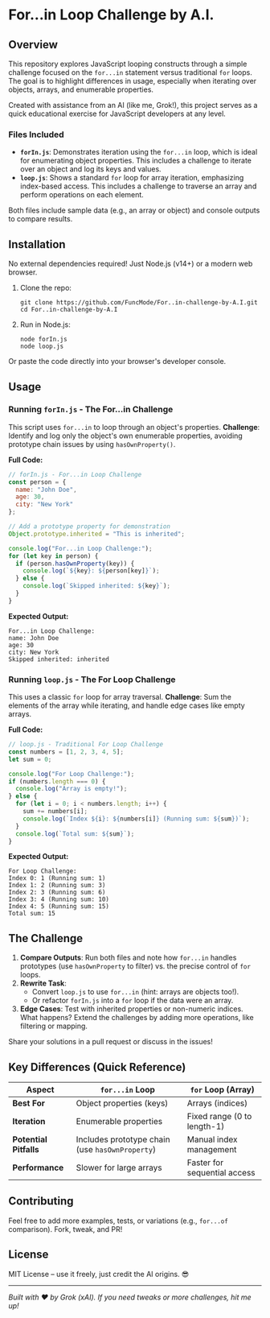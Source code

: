 # For...in Loop Challenge by A.I.

## Overview

This repository explores JavaScript looping constructs through a simple challenge focused on the `for...in` statement versus traditional `for` loops. The goal is to highlight differences in usage, especially when iterating over objects, arrays, and enumerable properties.

Created with assistance from an AI (like me, Grok!), this project serves as a quick educational exercise for JavaScript developers at any level.

### Files Included
- **`forIn.js`**: Demonstrates iteration using the `for...in` loop, which is ideal for enumerating object properties. This includes a challenge to iterate over an object and log its keys and values.
- **`loop.js`**: Shows a standard `for` loop for array iteration, emphasizing index-based access. This includes a challenge to traverse an array and perform operations on each element.

Both files include sample data (e.g., an array or object) and console outputs to compare results.

## Installation

No external dependencies required! Just Node.js (v14+) or a modern web browser.

1. Clone the repo:
   ```
   git clone https://github.com/FuncMode/For..in-challenge-by-A.I.git
   cd For..in-challenge-by-A.I
   ```

2. Run in Node.js:
   ```
   node forIn.js
   node loop.js
   ```

Or paste the code directly into your browser's developer console.

## Usage

### Running `forIn.js` - The For...in Challenge
This script uses `for...in` to loop through an object's properties. **Challenge**: Identify and log only the object's own enumerable properties, avoiding prototype chain issues by using `hasOwnProperty()`.

**Full Code:**
```javascript
// forIn.js - For...in Loop Challenge
const person = {
  name: "John Doe",
  age: 30,
  city: "New York"
};

// Add a prototype property for demonstration
Object.prototype.inherited = "This is inherited";

console.log("For...in Loop Challenge:");
for (let key in person) {
  if (person.hasOwnProperty(key)) {
    console.log(`${key}: ${person[key]}`);
  } else {
    console.log(`Skipped inherited: ${key}`);
  }
}
```

**Expected Output:**
```
For...in Loop Challenge:
name: John Doe
age: 30
city: New York
Skipped inherited: inherited
```

### Running `loop.js` - The For Loop Challenge
This uses a classic `for` loop for array traversal. **Challenge**: Sum the elements of the array while iterating, and handle edge cases like empty arrays.

**Full Code:**
```javascript
// loop.js - Traditional For Loop Challenge
const numbers = [1, 2, 3, 4, 5];
let sum = 0;

console.log("For Loop Challenge:");
if (numbers.length === 0) {
  console.log("Array is empty!");
} else {
  for (let i = 0; i < numbers.length; i++) {
    sum += numbers[i];
    console.log(`Index ${i}: ${numbers[i]} (Running sum: ${sum})`);
  }
  console.log(`Total sum: ${sum}`);
}
```

**Expected Output:**
```
For Loop Challenge:
Index 0: 1 (Running sum: 1)
Index 1: 2 (Running sum: 3)
Index 2: 3 (Running sum: 6)
Index 3: 4 (Running sum: 10)
Index 4: 5 (Running sum: 15)
Total sum: 15
```

## The Challenge

1. **Compare Outputs**: Run both files and note how `for...in` handles prototypes (use `hasOwnProperty` to filter) vs. the precise control of `for` loops.
2. **Rewrite Task**: 
   - Convert `loop.js` to use `for...in` (hint: arrays are objects too!).
   - Or refactor `forIn.js` into a `for` loop if the data were an array.
3. **Edge Cases**: Test with inherited properties or non-numeric indices. What happens? Extend the challenges by adding more operations, like filtering or mapping.

Share your solutions in a pull request or discuss in the issues!

## Key Differences (Quick Reference)

| Aspect          | `for...in` Loop                          | `for` Loop (Array)                     |
|-----------------|------------------------------------------|----------------------------------------|
| **Best For**    | Object properties (keys)                 | Arrays (indices)                       |
| **Iteration**   | Enumerable properties                    | Fixed range (0 to length-1)            |
| **Potential Pitfalls** | Includes prototype chain (use `hasOwnProperty`) | Manual index management                |
| **Performance** | Slower for large arrays                  | Faster for sequential access           |

## Contributing

Feel free to add more examples, tests, or variations (e.g., `for...of` comparison). Fork, tweak, and PR!

## License

MIT License – use it freely, just credit the AI origins. 😎

---

*Built with ❤️ by Grok (xAI). If you need tweaks or more challenges, hit me up!*
